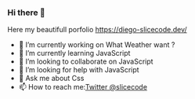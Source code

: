 ### Hi there 👋

Here my beautifull porfolio https://diego-slicecode.dev/

- 🔭 I’m currently working on What Weather want ?
- 🌱 I’m currently learning JavaScript
- 👯 I’m looking to collaborate on JavaScript
- 🤔 I’m looking for help with JavaScript
- 💬 Ask me about Css
- 📫 How to reach me:[Twitter @slicecode](https://twitter.com/slicecodediego)
